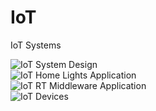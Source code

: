 # IoT
IoT Systems

<img src="https://github.com/rachwal/IoT/tree/master/img/IoT_Design.png" alt="IoT System Design"/>
<br/>
<img src="https://github.com/rachwal/IoT/tree/master/img/IoT_Home_Lights.png" alt="IoT Home Lights Application"/>
<br/>
<img src="https://github.com/rachwal/IoT/tree/master/img/IoT_RT_Middleware.png" alt="IoT RT Middleware Application"/>
<br/>
<img src="https://github.com/rachwal/IoT/tree/master/img/IoT_Devices.png" alt="IoT Devices"/>